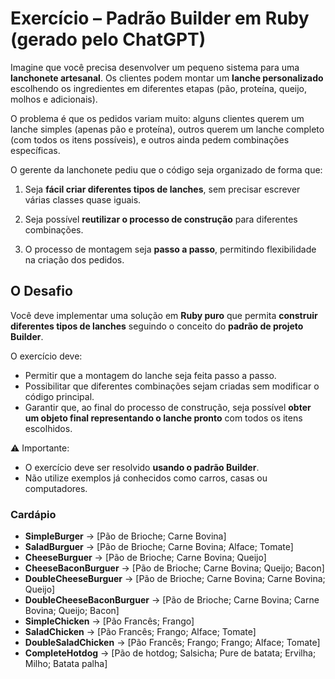 # Exercício – Padrão Builder em Ruby (gerado pelo ChatGPT)

Imagine que você precisa desenvolver um pequeno sistema para uma **lanchonete artesanal**. Os clientes podem montar um **lanche personalizado** escolhendo os ingredientes em diferentes etapas (pão, proteína, queijo, molhos e adicionais).

O problema é que os pedidos variam muito: alguns clientes querem um lanche simples (apenas pão e proteína), outros querem um lanche completo (com todos os itens possíveis), e outros ainda pedem combinações específicas.

O gerente da lanchonete pediu que o código seja organizado de forma que:

1. Seja **fácil criar diferentes tipos de lanches**, sem precisar escrever várias classes quase iguais.

2. Seja possível **reutilizar o processo de construção** para diferentes combinações.

3. O processo de montagem seja **passo a passo**, permitindo flexibilidade na criação dos pedidos.

## O Desafio

Você deve implementar uma solução em **Ruby puro** que permita **construir diferentes tipos de lanches** seguindo o conceito do **padrão de projeto Builder**.

O exercício deve:

- Permitir que a montagem do lanche seja feita passo a passo.
- Possibilitar que diferentes combinações sejam criadas sem modificar o código principal.
- Garantir que, ao final do processo de construção, seja possível **obter um objeto final representando o lanche pronto** com todos os itens escolhidos.

⚠️ Importante:

- O exercício deve ser resolvido **usando o padrão Builder**.
- Não utilize exemplos já conhecidos como carros, casas ou computadores.

### Cardápio
- **SimpleBurger** -> [Pão de Brioche; Carne Bovina]
- **SaladBurguer** -> [Pão de Brioche; Carne Bovina; Alface; Tomate]
- **CheeseBurguer** -> [Pão de Brioche; Carne Bovina; Queijo]
- **CheeseBaconBurguer** -> [Pão de Brioche; Carne Bovina; Queijo; Bacon]
- **DoubleCheeseBurguer** -> [Pão de Brioche; Carne Bovina; Carne Bovina; Queijo]
- **DoubleCheeseBaconBurguer** -> [Pão de Brioche; Carne Bovina; Carne Bovina; Queijo; Bacon]
- **SimpleChicken** -> [Pão Francês; Frango]
- **SaladChicken** -> [Pão Francês; Frango; Alface; Tomate]
- **DoubleSaladChicken** -> [Pão Francês; Frango; Frango; Alface; Tomate]
- **CompleteHotdog** -> [Pão de hotdog; Salsicha; Pure de batata; Ervilha; Milho; Batata palha]